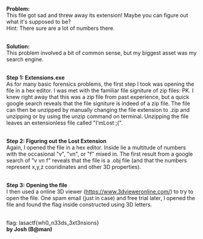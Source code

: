 <b>Problem:</b><br>
This file got sad and threw away its extension! Maybe you can figure out what it's supposed to be? <br>Hint: There sure are a lot of numbers there.<br><br>

<b>Solution:</b><br>
This problem involved a bit of common sense, but my biggest asset was my search engine.<br><br>

<b>Step 1: Extensions.exe</b><br>
As for many basic forensics problems, the first step I took was opening the file in a hex editor. I was met with the familiar file signiture of zip files: PK. I knew right away that this was a zip file from past experience, but a quick google search reveals that the file signiture is indeed of a zip file. The file can then be unzipped by manually changing the file extension to .zip and unzipping or by using the unzip command on terminal. Unzipping the file leaves an extensionless file called "I'mLost ;(".<br><br>

<b>Step 2: Figuring out the Lost Extension</b><br>
Again, I opened the file in a hex editor. Inside lie a multitude of numbers with the occasional "v", "vn", or "f" mixed in. The first result from a google search of "v vn f" reveals that the file is a .obj file (and that the numbers represent x,y,z cooridinates and other 3D properties).<br><br>

<b>Step 3: Opening the file</b><br>
I then used a online 3D viewer (https://www.3dvieweronline.com/) to try to open the file. One spam email (just in case) and free trial later, I opened the file and found the flag inside constructed using 3D letters.<br><br>

flag: lasactf{wh0_n33ds_3xt3nsions}
<br><b>by Josh (B@man)</b>
